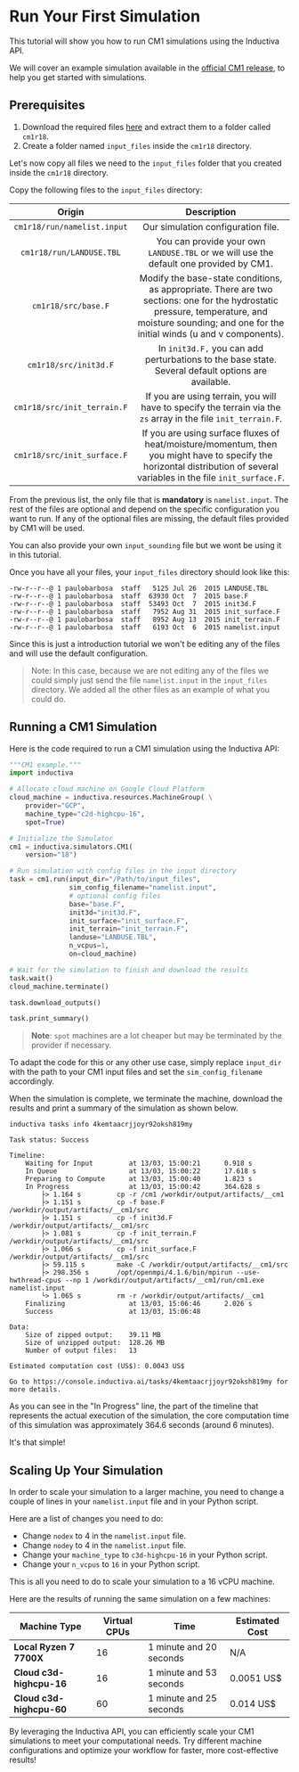 # Run Your First Simulation
This tutorial will show you how to run CM1 simulations using the Inductiva API. 

We will cover an example simulation available in the [official CM1 release](https://www2.mmm.ucar.edu/people/bryan/cm1/cm1r18.tar.gz), to help you get started with simulations.

## Prerequisites
1. Download the required files [here](https://www2.mmm.ucar.edu/people/bryan/cm1/cm1r18.tar.gz) and extract them to a folder called `cm1r18`.
2. Create a folder named `input_files` inside the `cm1r18` directory.

Let's now copy all files we need to the `input_files` folder that you
created inside the `cm1r18` directory.

Copy the following files to the `input_files` directory:

|            Origin           |             Description            |
|:---------------------------:|:----------------------------------:|
| `cm1r18/run/namelist.input` | Our simulation configuration file. |
| `cm1r18/run/LANDUSE.TBL` | You can provide your own `LANDUSE.TBL` or we will use the default one provided by CM1.|
| `cm1r18/src/base.F` | Modify the base-state conditions, as appropriate. There are two sections: one for the hydrostatic pressure, temperature, and moisture sounding; and one for the initial winds (u and v components).|
| `cm1r18/src/init3d.F` | In `init3d.F,` you can add perturbations to the base state. Several default options are available.|
| `cm1r18/src/init_terrain.F` | If you are using terrain, you will have to specify the terrain via the `zs` array in the file `init_terrain.F`.|
| `cm1r18/src/init_surface.F` | If you are using surface fluxes of heat/moisture/momentum, then you might have to specify the horizontal distribution of several variables in the file `init_surface.F`.|

From the previous list, the only file that is **mandatory** is `namelist.input`. The
rest of the files are optional and depend on the specific configuration you want
to run. If any of the optional files are missing, the default files provided by
CM1 will be used.

You can also provide your own `input_sounding` file but we wont be using it in
this tutorial.

Once you have all your files, your `input_files` directory should look like this:

```
-rw-r--r--@ 1 paulobarbosa  staff   5125 Jul 26  2015 LANDUSE.TBL
-rw-r--r--@ 1 paulobarbosa  staff  63930 Oct  7  2015 base.F
-rw-r--r--@ 1 paulobarbosa  staff  53493 Oct  7  2015 init3d.F
-rw-r--r--@ 1 paulobarbosa  staff   7952 Aug 31  2015 init_surface.F
-rw-r--r--@ 1 paulobarbosa  staff   8952 Aug 13  2015 init_terrain.F
-rw-r--r--@ 1 paulobarbosa  staff   6193 Oct  6  2015 namelist.input
```

Since this is just a introduction tutorial we won't be editing any of the files
and will use the default configuration.

> Note: In this case, because we are not editing any of the files we could simply
just send the file `namelist.input` in the `input_files` directory. We added all
the other files as an example of what you could do.

## Running a CM1 Simulation
Here is the code required to run a CM1 simulation using the Inductiva API:

```python
"""CM1 example."""
import inductiva

# Allocate cloud machine on Google Cloud Platform
cloud_machine = inductiva.resources.MachineGroup( \
    provider="GCP",
    machine_type="c2d-highcpu-16",
	spot=True)

# Initialize the Simulator
cm1 = inductiva.simulators.CM1(
    version="18")

# Run simulation with config files in the input directory
task = cm1.run(input_dir="/Path/to/input_files",
               sim_config_filename="namelist.input",
			   # optional config files
               base="base.F",
               init3d="init3d.F",
               init_surface="init_surface.F",
               init_terrain="init_terrain.F",
               landuse="LANDUSE.TBL",
               n_vcpus=1,
               on=cloud_machine)

# Wait for the simulation to finish and download the results
task.wait()
cloud_machine.terminate()

task.download_outputs()

task.print_summary()
```

> **Note**: `spot` machines are a lot cheaper but may be terminated by the provider if necessary.

To adapt the code for this or any other use case, simply replace `input_dir` with the path to your CM1 input files and 
set the `sim_config_filename` accordingly.

When the simulation is complete, we terminate the machine, download the results and print a summary of the simulation as shown below.

```
inductiva tasks info 4kemtaacrjjoyr92oksh819my

Task status: Success

Timeline:
	Waiting for Input         at 13/03, 15:00:21      0.918 s
	In Queue                  at 13/03, 15:00:22      17.618 s
	Preparing to Compute      at 13/03, 15:00:40      1.823 s
	In Progress               at 13/03, 15:00:42      364.628 s
		├> 1.164 s         cp -r /cm1 /workdir/output/artifacts/__cm1
		├> 1.151 s         cp -f base.F /workdir/output/artifacts/__cm1/src
		├> 1.151 s         cp -f init3d.F /workdir/output/artifacts/__cm1/src
		├> 1.081 s         cp -f init_terrain.F /workdir/output/artifacts/__cm1/src
		├> 1.066 s         cp -f init_surface.F /workdir/output/artifacts/__cm1/src
		├> 59.115 s        make -C /workdir/output/artifacts/__cm1/src
		├> 298.356 s       /opt/openmpi/4.1.6/bin/mpirun --use-hwthread-cpus --np 1 /workdir/output/artifacts/__cm1/run/cm1.exe namelist.input
		└> 1.065 s         rm -r /workdir/output/artifacts/__cm1
	Finalizing                at 13/03, 15:06:46      2.026 s
	Success                   at 13/03, 15:06:48      

Data:
	Size of zipped output:    39.11 MB
	Size of unzipped output:  128.26 MB
	Number of output files:   13

Estimated computation cost (US$): 0.0043 US$

Go to https://console.inductiva.ai/tasks/4kemtaacrjjoyr92oksh819my for more details.
```

As you can see in the "In Progress" line, the part of the timeline that represents the actual execution of the simulation, 
the core computation time of this simulation was approximately 364.6 seconds (around 6 minutes).

It's that simple!

## Scaling Up Your Simulation

In order to scale your simulation to a larger machine, you need to change a couple
of lines in your `namelist.input` file and in your Python script.

Here are a list of changes you need to do:
- Change `nodex` to 4 in the `namelist.input` file.
- Change `nodey` to 4 in the `namelist.input` file.
- Change your `machine_type` to `c3d-highcpu-16` in your Python script.
- Change your `n_vcpus` to `16` in your Python script.

This is all you need to do to scale your simulation to a 16 vCPU machine.

Here are the results of running the same simulation on a few machines:

| Machine Type            | Virtual CPUs | Time              | Estimated Cost |
|-------------------------|--------------|------------------|---------------|
| **Local Ryzen 7 7700X** | 16           | 1 minute and 20 seconds | N/A           |
| **Cloud c3d-highcpu-16** | 16           | 1 minute and 53 seconds | 0.0051 US$      |
| **Cloud c3d-highcpu-60** | 60           | 1 minute and 25 seconds | 0.014 US$      | 

By leveraging the Inductiva API, you can efficiently scale your CM1 simulations
to meet your computational needs. Try different machine configurations and
optimize your workflow for faster, more cost-effective results!
